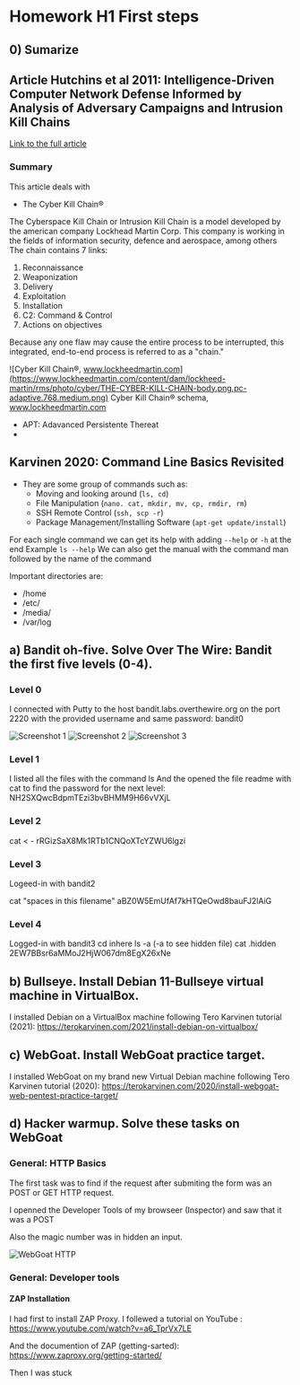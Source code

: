 # Homework H1 First steps

## 0) Sumarize
## Article Hutchins et al 2011: Intelligence-Driven Computer Network Defense Informed by Analysis of Adversary Campaigns and Intrusion Kill Chains
[Link to the full article](HH_Information_Security_Course_2023\Homeworks\h1\LM-White-Paper-Intel-Driven-Defense.pdf "PDF document")

### Summary

This article deals with 

+ The Cyber Kill Chain® 

The Cyberspace Kill Chain or Intrusion Kill Chain is a model developed by the american company Lockhead Martin Corp. This company is working in the fields of information security, defence and aerospace, among others 
The chain contains 7 links:
 1. Reconnaissance
 2. Weaponization
 3. Delivery
 4. Exploitation
 5. Installation
 6. C2: Command & Control
 7. Actions on objectives

 Because any one flaw may cause the entire process to be interrupted, this integrated, end-to-end process is referred to as a "chain."

![Cyber Kill Chain®, www.lockheedmartin.com](https://www.lockheedmartin.com/content/dam/lockheed-martin/rms/photo/cyber/THE-CYBER-KILL-CHAIN-body.png.pc-adaptive.768.medium.png)
Cyber Kill Chain® schema, www.lockheedmartin.com

+ APT: Adavanced Persistente Thereat
+

## Karvinen 2020: Command Line Basics Revisited

+ They are some group of commands such as:
    - Moving and looking around (```ls, cd```)
    - File Manipulation (```nano. cat, mkdir, mv, cp, rmdir, rm```)
    - SSH Remote Control (```ssh, scp -r```)
    - Package Management/Installing Software (```apt-get update/install```)

For each single command we can get its help with adding ```--help``` or ```-h``` at the end
Example ```ls --help```
We can also get the manual with the command man followed by the name of the command

Important directories are:
+ /home
+ /etc/
+ /media/
+ /var/log


## a) Bandit oh-five. Solve Over The Wire: Bandit the first five levels (0-4).

### Level 0

I connected with Putty to the host bandit.labs.overthewire.org on the port 2220 with the provided username and same password: bandit0

![Screenshot 1](screenshots/OverTheWire_Level0_1.png)
![Screenshot 2](screenshots/OverTheWire_Level0_2.png)
![Screenshot 3](screenshots/OverTheWire_Level0_3.png)


### Level 1
I listed all the files with the command ls
And the opened the file readme with cat to find the password for the next level: NH2SXQwcBdpmTEzi3bvBHMM9H66vVXjL

### Level 2
cat < -
rRGizSaX8Mk1RTb1CNQoXTcYZWU6lgzi

### Level 3
Logeed-in with bandit2

cat "spaces in this filename"
aBZ0W5EmUfAf7kHTQeOwd8bauFJ2lAiG

### Level 4
Logged-in with bandit3
cd inhere
ls -a (-a to see hidden file)
cat .hidden
2EW7BBsr6aMMoJ2HjW067dm8EgX26xNe

## b) Bullseye. Install Debian 11-Bullseye virtual machine in VirtualBox.

I installed Debian on a VirtualBox machine following Tero Karvinen tutorial (2021): https://terokarvinen.com/2021/install-debian-on-virtualbox/

## c) WebGoat. Install WebGoat practice target. 
I installed WebGoat on my brand new Virtual Debian machine following Tero Karvinen tutorial (2020):
https://terokarvinen.com/2020/install-webgoat-web-pentest-practice-target/

## d) Hacker warmup. Solve these tasks on WebGoat

### General: HTTP Basics
The first task was to find if the request after submiting the form was an POST or GET HTTP request.

I openned the Developer Tools of my browseer (Inspector) and saw that it was a POST

Also the magic number was in hidden an input.

![WebGoat HTTP](screenshots/WebGoat_HTTP.png)


### General: Developer tools

#### ZAP Installation
I had first to install ZAP Proxy.
I follewed a tutorial on YouTube : https://www.youtube.com/watch?v=a6_TprVx7LE

And the documention of ZAP (getting-sarted): https://www.zaproxy.org/getting-started/

Then I was stuck